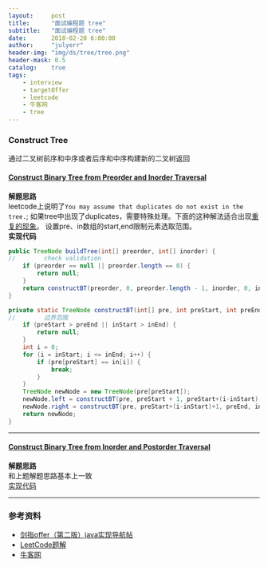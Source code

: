 ```yaml
---
layout:     post
title:      "面试编程题 tree"
subtitle:   "面试编程题 tree"
date:       2018-02-20 6:00:00
author:     "julyerr"
header-img: "img/ds/tree/tree.png"
header-mask: 0.5
catalog: 	true
tags:
    - interview
    - targetOffer
    - leetcode
    - 牛客网
    - tree
---
```


### Construct Tree
通过二叉树前序和中序或者后序和中序构建新的二叉树返回
#### [Construct Binary Tree from Preorder and Inorder Traversal](https://leetcode.com/problems/construct-binary-tree-from-preorder-and-inorder-traversal/description/)
**解题思路**<br>
leetcode上说明了`You may assume that duplicates do not exist in the tree.`;
如果tree中出现了duplicates，需要特殊处理。下面的这种解法适合出现[重复的现象](https://www.nowcoder.com/practice/8a19cbe657394eeaac2f6ea9b0f6fcf6)。
设置pre、in数组的start,end限制元素选取范围。<br>
**实现代码**
```java
public TreeNode buildTree(int[] preorder, int[] inorder) {
//        check validation
    if (preorder == null || preorder.length == 0) {
        return null;
    }
    return constructBT(preorder, 0, preorder.length - 1, inorder, 0, inorder.length - 1);
}

private static TreeNode constructBT(int[] pre, int preStart, int preEnd, int[] in, int inStart, int inEnd) {
//        边界范围
    if (preStart > preEnd || inStart > inEnd) {
        return null;
    }
    int i = 0;
    for (i = inStart; i <= inEnd; i++) {
        if (pre[preStart] == in[i]) {
            break;
        }
    }
    TreeNode newNode = new TreeNode(pre[preStart]);
    newNode.left = constructBT(pre, preStart + 1, preStart+(i-inStart), in, inStart, i - 1);
    newNode.right = constructBT(pre, preStart+(i-inStart)+1, preEnd, in, i + 1, inEnd);
    return newNode;
}
```

---
#### [Construct Binary Tree from Inorder and Postorder Traversal](https://leetcode.com/problems/construct-binary-tree-from-inorder-and-postorder-traversal/description/)
**解题思路**<br>
和上题解题思路基本上一致<br>
[实现代码](https://github.com/julyerr/algo/tree/master/src/com/julyerr/leetcode/tree/BSTFIP.java)

---
### 参考资料
- [剑指offer（第二版）java实现导航帖](https://www.jianshu.com/p/010410a4d419)
- [LeetCode题解](https://www.zybuluo.com/Yano/note/253649)
- [牛客网](https://www.nowcoder.com/5312575)
